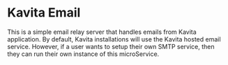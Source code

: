 # Kavita Email
This is a simple email relay server that handles emails from Kavita application. By default, Kavita installations 
will use the Kavita hosted email service. However, if a user wants to setup their own SMTP service, then they can run 
their own instance of this microService.

